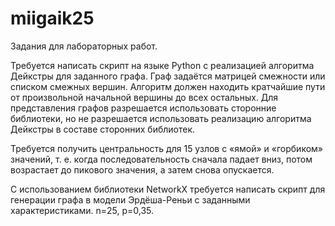 # miigaik25
Задания для лабораторных работ.

Требуется написать скрипт на языке Python с реализацией алгоритма Дейкстры для заданного графа. Граф задаётся матрицей смежности или списком смежных вершин. Алгоритм должен находить кратчайшие пути от произвольной начальной вершины до всех остальных. Для представления графов разрешается использовать сторонние библиотеки, но не разрешается использовать реализацию алгоритма Дейкстры в составе сторонних библиотек.

Требуется получить центральность для 15 узлов с «ямой» и «горбиком» значений, т. е. когда последовательность сначала падает вниз, потом возрастает до пикового значения, а затем снова опускается.

С использованием библиотеки NetworkX требуется написать скрипт для генерации графа в модели Эрдёша-Реньи с заданными характеристиками. n=25, p=0,35.
